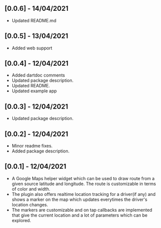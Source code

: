 ## [0.0.6] - 14/04/2021

* Updated README.md

## [0.0.5] - 13/04/2021

* Added web support

## [0.0.4] - 12/04/2021

* Added dartdoc comments
* Updated package description.
* Updated README.
* Updated example app

## [0.0.3] - 12/04/2021

* Updated package description.

## [0.0.2] - 12/04/2021

* Minor readme fixes.
* Added package description.

## [0.0.1] - 12/04/2021

* A Google Maps helper widget which can be used to draw route from a given source latitude and longitude. The route is customizable in terms of color and width.
* The plugin also offers realtime location tracking for a driver(if any) and shows a marker on the map which updates everytimes the driver's location changes.
* The markers are customizable and on tap callbacks are implemented that give the current location and a lot of parameters which can be explored.


